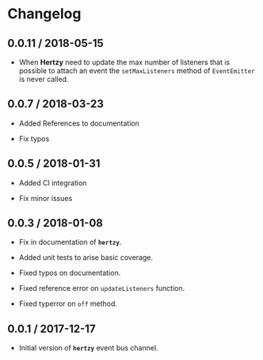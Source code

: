# Changelog

## 0.0.11 / 2018-05-15

* When **Hertzy** need to update the max number of listeners that is possible to 
attach an event the `setMaxListeners` method of `EventEmitter` is never called.

## 0.0.7 / 2018-03-23

* Added References to documentation

* Fix typos

## 0.0.5 / 2018-01-31

* Added CI integration

* Fix minor issues

## 0.0.3 / 2018-01-08

* Fix in documentation of **`hertzy`**.

* Added unit tests to arise basic coverage.

* Fixed typos on documentation.

* Fixed reference error on ```updateListeners``` function.

* Fixed typerror on ```off``` method.

## 0.0.1 / 2017-12-17

* Initial version of **`hertzy`** event bus channel.